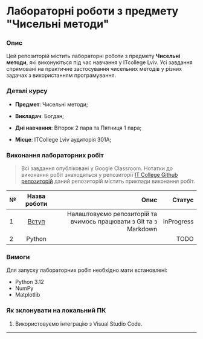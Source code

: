 # Лабораторні роботи з предмету "Чисельні методи"

### Опис
Цей репозиторій містить лабораторні роботи з предмету **Чисельні методи**, які виконуються під час навчання у ITcollege Lviv. Усі завдання спрямовані на практичне застосування чисельних методів у різних задачах з використанням програмування.

### Деталі курсу
- **Предмет**: Чисельні методи;
+ **Викладач**: Богдан;
* **Дні навчання**: Віторок 2 пара та Пятниця 1 пара;
+ **Місце**: ITCollege Lviv аудиторія 301А;

### Виконання лабораторних робіт
> Всі завдання опубліковані у Google Classroom.
> Нотатки до виконання робіт знаходяться у репозиторії [IT College Github репозиторій](https://github.com/BobasB/it_college/tree/main)
> даний репозиторій містить приклади виконання робіт.

| № | Назва роботи | Опис  | Статус      |
|:---|:---:|---:|---:|
| 1 | [Вступ](./init/README.md) | Налаштовуємо репозиторій та вчимось працювати з Git та з Markdown | inProgress |
| 2 | Python | | TODO |

### Вимоги
Для запуску лабораторних робіт необхідно мати встановлені:
- Python 3.12
- NumPy
- Matplotlib

### Як зклонувати на локальний ПК
1. Використовуємо інтеграцію з Visual Studio Code.

---